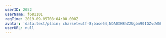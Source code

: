 ```yaml
---
userID: 2052
userName: f681101
regTime: 2019-09-05T08:04:00.000Z
avatar: 'data:text/plain; charset=utf-8;base64,NDA0IHBhZ2Ugbm90IGZvdW5kCg=='
userURL: null
---
```



